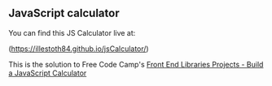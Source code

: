 ## JavaScript calculator

You can find this JS Calculator live at:

(https://illestoth84.github.io/jsCalculator/)

This is the solution to Free Code Camp's [Front End Libraries Projects - Build a JavaScript Calculator](https://www.freecodecamp.org/learn/front-end-libraries/front-end-libraries-projects/build-a-javascript-calculator)
